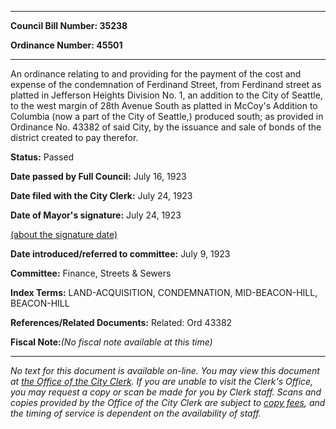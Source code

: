 

********

**Council Bill Number: 35238**
   
**Ordinance Number: 45501**
********

 An ordinance relating to and providing for the payment of the cost and expense of the condemnation of Ferdinand Street, from Ferdinand street as platted in Jefferson Heights Division No. 1, an addition to the City of Seattle, to the west margin of 28th Avenue South as platted in McCoy's Addition to Columbia (now a part of the City of Seattle,) produced south; as provided in Ordinance No. 43382 of said City, by the issuance and sale of bonds of the district created to pay therefor.

**Status:** Passed
   
**Date passed by Full Council:** July 16, 1923
   
**Date filed with the City Clerk:** July 24, 1923
   
**Date of Mayor's signature:** July 24, 1923
   
[(about the signature date)](/~public/approvaldate.htm)
   
   
   
**Date introduced/referred to committee:** July 9, 1923
   
**Committee:** Finance, Streets & Sewers
   
   
**Index Terms:** LAND-ACQUISITION, CONDEMNATION, MID-BEACON-HILL, BEACON-HILL

**References/Related Documents:** Related: Ord 43382

**Fiscal Note:**_(No fiscal note available at this time)_
********

_No text for this document is available on-line. You may view this document at [the Office of the City Clerk](http://www.seattle.gov/leg/clerk/contactUs.htm). If you are unable to visit the Clerk's Office, you may request a copy or scan be made for you by Clerk staff. Scans and copies provided by the Office of the City Clerk are subject to [copy fees](http://clerk.seattle.gov/~public/clerkfees.htm), and the timing of service is dependent on the availability of staff._

